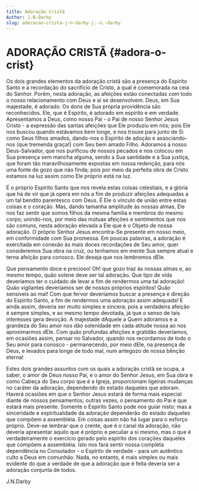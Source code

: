 ```yaml
---
title: Adoração Cristã
Author: J.N.Darby
slug: adoracao-crista-j-n-darby-j.-n.-darby
---
```


# ADORAÇÃO CRISTÃ {#adora-o-crist}

Os dois grandes elementos da adoração cristã são a presença do Espírito Santo e a recordação do sacrifício de Cristo, a qual é comemorada na ceia do Senhor. Porém, nesta adoração, as afeições estão conectadas com todo o nosso relacionamento com Deus e aí se desenvolvem. Deus, em Sua majestade, é adorado. Os dons de Sua própria providência são reconhecidos. Ele, que é Espírito, é adorado em espírito e em verdade. Apresentamos a Deus, como nosso Pai - o Pai de nosso Senhor Jesus Cristo - a expressão das santas afeições que Ele produziu em nós; pois Ele nos buscou quando estávamos bem longe, e nos trouxe para junto de Si como Seus filhos amados, dando-nos o Espírito de adoção e associando-nos (que tremenda graça!) com Seu bem amado Filho. Adoramos a nosso Deus-Salvador, que nos purificou de nossos pecados e nos colocou em Sua presença sem mancha alguma, sendo a Sua santidade e a Sua justiça, que foram tão maravilhosamente expostas em nossa redenção, para nós uma fonte de gozo que não finda; pois por meio da perfeita obra de Cristo estamos na luz assim como Ele próprio está na luz.

É o próprio Espírito Santo que nos revela estas coisas celestiais, e a glória que há de vir que já opera em nós a fim de produzir afeições adequadas a um tal bendito parentesco com Deus. É Ele o vínculo de união entre estas coisas e o coração. Mas, dando tamanha amplitude às nossas almas, Ele nos faz sentir que somos filhos da mesma família e membros do mesmo corpo; unindo-nos, por meio das mútuas afeições e sentimentos que nos são comuns, nesta adoração elevada a Ele que é o Objeto de nossa adoração. O próprio Senhor Jesus encontra-Se presente em nosso meio, em conformidade com Sua promessa. Em poucas palavras, a adoração é exercitada em conexão às mais doces recordações de Seu amor, quer consideremos Sua obra na cruz, ou tenhamos em mente Sua sempre atual e terna afeição para conosco. Ele deseja que nos lembremos dEle.

Que pensamento doce e precioso! Oh! que gozo traz às nossas almas e, ao mesmo tempo, quão solene deve ser tal adoração. Que tipo de vida deveríamos ter o cuidado de levar a fim de rendermos uma tal adoração! Quão vigilantes deveríamos ser de nossos próprios espíritos! Quão sensíveis ao mal! Com que fervor deveríamos buscar a presença e direção do Espírito Santo, a fim de rendermos uma adoração assim adequada! E ainda assim, deveria ser muito simples e sincera; pois a verdadeira afeição é sempre simples, e ao mesmo tempo devotada, já que o senso de tais interesses gera devoção. A majestade dAquele a Quem adoramos e a grandeza do Seu amor nos dão solenidade em cada atitude nossa ao nos aproximarmos dEle. Com quão profundas afeições e gratidão deveríamos, em ocasiões assim, pensar no Salvador, quando nos recordamos de todo o Seu amor para conosco - permanecendo, por meio dEle, na presença de Deus, e levados para longe de todo mal, num antegozo de nossa bênção eterna!

Estes dois grandes assuntos com os quais a adoração cristã se ocupa, a saber, o amor de Deus nosso Pai, e o amor do Senhor Jesus, em Sua obra e como Cabeça do Seu corpo que é a Igreja, proporcionam ligeiras mudanças no caráter da adoração, dependendo do estado daqueles que adoram. Haverá ocasiões em que o Senhor Jesus estará de forma mais especial diante de nossos pensamentos; outras vezes, o pensamento do Pai é que estará mais presente. Somente o Espírito Santo pode nos guiar nisto; mas a sinceridade e espiritualidade da adoração dependerão do estado daqueles que compõem a assembléia. Em coisas assim não há lugar para o esforço próprio. Deve-se lembrar que o crente, que é o canal da adoração, não deveria apresentar aquilo que é próprio e peculiar a si mesmo, mas o que é verdadeiramente o exercício gerado pelo espírito dos corações daqueles que compõem a assembléia. Isto nos fará sentir nossa completa dependência no Consolador - o Espírito de verdade - para um autêntico culto a Deus em comunhão. Nada, no entanto, é mais simples ou mais evidente do que a verdade de que a adoração que é feita deveria ser a adoração conjunta de todos.

J.N.Darby